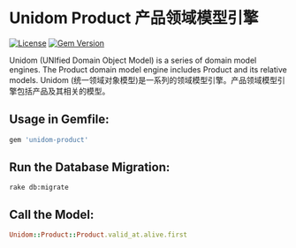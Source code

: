 # Unidom Product 产品领域模型引擎

[![License](https://img.shields.io/badge/license-MIT-green.svg)](http://opensource.org/licenses/MIT)
[![Gem Version](https://badge.fury.io/rb/unidom-product.svg)](https://badge.fury.io/rb/unidom-product)

Unidom (UNIfied Domain Object Model) is a series of domain model engines. The Product domain model engine includes Product and its relative models.
Unidom (统一领域对象模型)是一系列的领域模型引擎。产品领域模型引擎包括产品及其相关的模型。

## Usage in Gemfile:
```ruby
gem 'unidom-product'
```

## Run the Database Migration:
```shell
rake db:migrate
```

## Call the Model:
```ruby
Unidom::Product::Product.valid_at.alive.first
```
